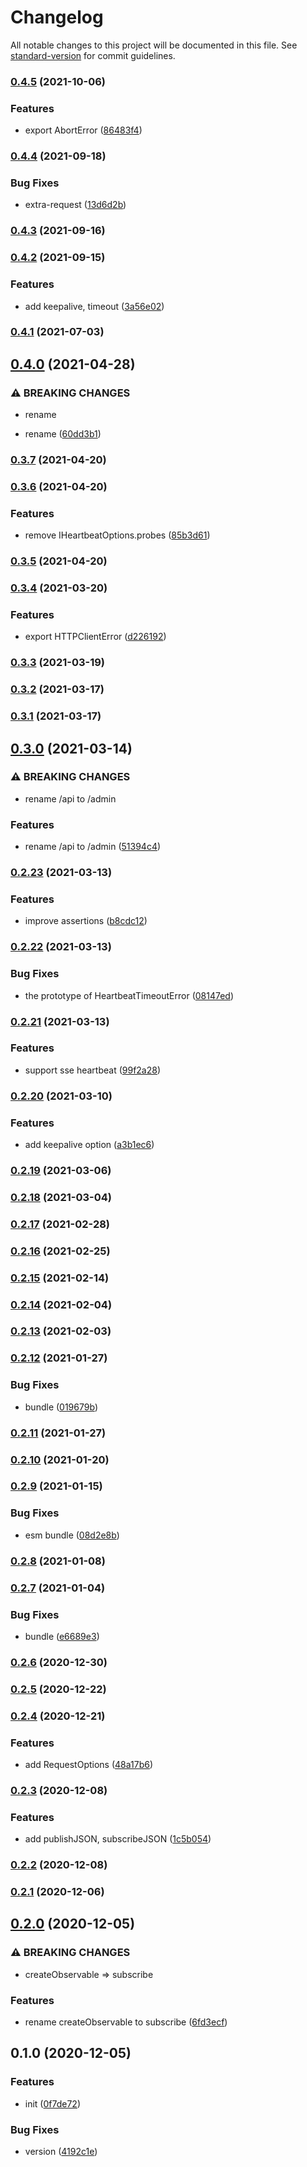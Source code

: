 # Changelog

All notable changes to this project will be documented in this file. See [standard-version](https://github.com/conventional-changelog/standard-version) for commit guidelines.

### [0.4.5](https://github.com/BlackGlory/pubsub-js/compare/v0.4.4...v0.4.5) (2021-10-06)


### Features

* export AbortError ([86483f4](https://github.com/BlackGlory/pubsub-js/commit/86483f40e59dc20177dd358468140ac84834dffe))

### [0.4.4](https://github.com/BlackGlory/pubsub-js/compare/v0.4.3...v0.4.4) (2021-09-18)


### Bug Fixes

* extra-request ([13d6d2b](https://github.com/BlackGlory/pubsub-js/commit/13d6d2b64a2fdfb1990c4b8da8b5a134987d0ee5))

### [0.4.3](https://github.com/BlackGlory/pubsub-js/compare/v0.4.2...v0.4.3) (2021-09-16)

### [0.4.2](https://github.com/BlackGlory/pubsub-js/compare/v0.4.1...v0.4.2) (2021-09-15)


### Features

* add keepalive, timeout ([3a56e02](https://github.com/BlackGlory/pubsub-js/commit/3a56e020126330bbb4f4024b4cc21311468f0367))

### [0.4.1](https://github.com/BlackGlory/pubsub-js/compare/v0.4.0...v0.4.1) (2021-07-03)

## [0.4.0](https://github.com/BlackGlory/pubsub-js/compare/v0.3.7...v0.4.0) (2021-04-28)


### ⚠ BREAKING CHANGES

* rename

* rename ([60dd3b1](https://github.com/BlackGlory/pubsub-js/commit/60dd3b1f3715d99ae30b6fe5e16fdfa6a6b36036))

### [0.3.7](https://github.com/BlackGlory/pubsub-js/compare/v0.3.6...v0.3.7) (2021-04-20)

### [0.3.6](https://github.com/BlackGlory/pubsub-js/compare/v0.3.5...v0.3.6) (2021-04-20)


### Features

* remove IHeartbeatOptions.probes ([85b3d61](https://github.com/BlackGlory/pubsub-js/commit/85b3d61c4b93ebbd52c6517299cb1381f5e985b9))

### [0.3.5](https://github.com/BlackGlory/pubsub-js/compare/v0.3.4...v0.3.5) (2021-04-20)

### [0.3.4](https://github.com/BlackGlory/pubsub-js/compare/v0.3.3...v0.3.4) (2021-03-20)


### Features

* export HTTPClientError ([d226192](https://github.com/BlackGlory/pubsub-js/commit/d2261925599a410f00427e60eb5db79257cde891))

### [0.3.3](https://github.com/BlackGlory/pubsub-js/compare/v0.3.2...v0.3.3) (2021-03-19)

### [0.3.2](https://github.com/BlackGlory/pubsub-js/compare/v0.3.1...v0.3.2) (2021-03-17)

### [0.3.1](https://github.com/BlackGlory/pubsub-js/compare/v0.3.0...v0.3.1) (2021-03-17)

## [0.3.0](https://github.com/BlackGlory/pubsub-js/compare/v0.2.23...v0.3.0) (2021-03-14)


### ⚠ BREAKING CHANGES

* rename /api to /admin

### Features

* rename /api to /admin ([51394c4](https://github.com/BlackGlory/pubsub-js/commit/51394c4bbe2123c40f8c2db10c5346ccfa6ecf77))

### [0.2.23](https://github.com/BlackGlory/pubsub-js/compare/v0.2.22...v0.2.23) (2021-03-13)


### Features

* improve assertions ([b8cdc12](https://github.com/BlackGlory/pubsub-js/commit/b8cdc12d7a209e1c87695c3274b387b27d112be6))

### [0.2.22](https://github.com/BlackGlory/pubsub-js/compare/v0.2.21...v0.2.22) (2021-03-13)


### Bug Fixes

* the prototype of HeartbeatTimeoutError ([08147ed](https://github.com/BlackGlory/pubsub-js/commit/08147edc2a948a597f0be2e9896aba1b09e86f6a))

### [0.2.21](https://github.com/BlackGlory/pubsub-js/compare/v0.2.20...v0.2.21) (2021-03-13)


### Features

* support sse heartbeat ([99f2a28](https://github.com/BlackGlory/pubsub-js/commit/99f2a28d6be71c18e7f1d6fe78e25d8059b9b42e))

### [0.2.20](https://github.com/BlackGlory/pubsub-js/compare/v0.2.19...v0.2.20) (2021-03-10)


### Features

* add keepalive option ([a3b1ec6](https://github.com/BlackGlory/pubsub-js/commit/a3b1ec653f42ceda03d400a77b6f04dcc7c72e60))

### [0.2.19](https://github.com/BlackGlory/pubsub-js/compare/v0.2.18...v0.2.19) (2021-03-06)

### [0.2.18](https://github.com/BlackGlory/pubsub-js/compare/v0.2.17...v0.2.18) (2021-03-04)

### [0.2.17](https://github.com/BlackGlory/pubsub-js/compare/v0.2.16...v0.2.17) (2021-02-28)

### [0.2.16](https://github.com/BlackGlory/pubsub-js/compare/v0.2.15...v0.2.16) (2021-02-25)

### [0.2.15](https://github.com/BlackGlory/pubsub-js/compare/v0.2.14...v0.2.15) (2021-02-14)

### [0.2.14](https://github.com/BlackGlory/pubsub-js/compare/v0.2.13...v0.2.14) (2021-02-04)

### [0.2.13](https://github.com/BlackGlory/pubsub-js/compare/v0.2.12...v0.2.13) (2021-02-03)

### [0.2.12](https://github.com/BlackGlory/pubsub-js/compare/v0.2.11...v0.2.12) (2021-01-27)


### Bug Fixes

* bundle ([019679b](https://github.com/BlackGlory/pubsub-js/commit/019679b74d82f282a4673ffa5511c24f003ac9a9))

### [0.2.11](https://github.com/BlackGlory/pubsub-js/compare/v0.2.10...v0.2.11) (2021-01-27)

### [0.2.10](https://github.com/BlackGlory/pubsub-js/compare/v0.2.9...v0.2.10) (2021-01-20)

### [0.2.9](https://github.com/BlackGlory/pubsub-js/compare/v0.2.8...v0.2.9) (2021-01-15)


### Bug Fixes

* esm bundle ([08d2e8b](https://github.com/BlackGlory/pubsub-js/commit/08d2e8bb600ced5ecce949c799b3a08cbc1ed180))

### [0.2.8](https://github.com/BlackGlory/pubsub-js/compare/v0.2.7...v0.2.8) (2021-01-08)

### [0.2.7](https://github.com/BlackGlory/pubsub-js/compare/v0.2.6...v0.2.7) (2021-01-04)


### Bug Fixes

* bundle ([e6689e3](https://github.com/BlackGlory/pubsub-js/commit/e6689e367bdec070d0ff4a4258cdde74467e8df5))

### [0.2.6](https://github.com/BlackGlory/pubsub-js/compare/v0.2.5...v0.2.6) (2020-12-30)

### [0.2.5](https://github.com/BlackGlory/pubsub-js/compare/v0.2.4...v0.2.5) (2020-12-22)

### [0.2.4](https://github.com/BlackGlory/pubsub-js/compare/v0.2.3...v0.2.4) (2020-12-21)


### Features

* add RequestOptions ([48a17b6](https://github.com/BlackGlory/pubsub-js/commit/48a17b60db6511471f67e3c403874afabb3ff3de))

### [0.2.3](https://github.com/BlackGlory/pubsub-js/compare/v0.2.2...v0.2.3) (2020-12-08)


### Features

* add publishJSON, subscribeJSON ([1c5b054](https://github.com/BlackGlory/pubsub-js/commit/1c5b054c2c8cd5773032fb3c8b1870782bcc1c7d))

### [0.2.2](https://github.com/BlackGlory/pubsub-js/compare/v0.2.1...v0.2.2) (2020-12-08)

### [0.2.1](https://github.com/BlackGlory/pubsub-js/compare/v0.2.0...v0.2.1) (2020-12-06)

## [0.2.0](https://github.com/BlackGlory/pubsub-js/compare/v0.1.0...v0.2.0) (2020-12-05)


### ⚠ BREAKING CHANGES

* createObservable => subscribe

### Features

* rename createObservable to subscribe ([6fd3ecf](https://github.com/BlackGlory/pubsub-js/commit/6fd3ecfbd5c5016ee8c35361426e37fad571a686))

## 0.1.0 (2020-12-05)


### Features

* init ([0f7de72](https://github.com/BlackGlory/pubsub-js/commit/0f7de72524fb5893b2cf32294ce6e6b5009d9880))


### Bug Fixes

* version ([4192c1e](https://github.com/BlackGlory/pubsub-js/commit/4192c1eb2ac68b32dacc69f490a672d3663fb2d0))
